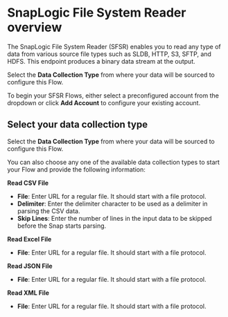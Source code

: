 # SnapLogic File System Reader overview

The SnapLogic File System Reader (SFSR) enables you to read any type of data from various source file types such as SLDB, HTTP, S3, SFTP, and HDFS. This endpoint produces a binary data stream at the output.

Select the **Data Collection Type** from where your data will be sourced to configure this Flow.

To begin your SFSR Flows, either select a preconfigured account from the dropdown or click **Add Account** to configure your existing account.

## Select your data collection type

Select the **Data Collection Type** from where your data will be sourced to configure this Flow.&#x20;

You can also choose any one of the available data collection types to start your Flow and provide the following information:

**Read CSV File**

* **File**: Enter URL for a regular file. It should start with a file protocol.
* **Delimiter**: Enter the delimiter character to be used as a delimiter in parsing the CSV data.
* **Skip Lines**: Enter the number of lines in the input data to be skipped before the Snap starts parsing.

**Read Excel File**

* **File**: Enter URL for a regular file. It should start with a file protocol.

**Read JSON File**

* **File**: Enter URL for a regular file. It should start with a file protocol.

**Read XML File**

* **File**: Enter URL for a regular file. It should start with a file protocol.

